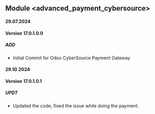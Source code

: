 ## Module <advanced_payment_cybersource>

#### 29.07.2024
#### Version 17.0.1.0.0
##### ADD

- Initial Commit for Odoo CyberSource Payment Gateway

#### 29.10.2024
#### Version 17.0.1.0.1
##### UPDT

- Updated the code, fixed the issue while doing the payment.